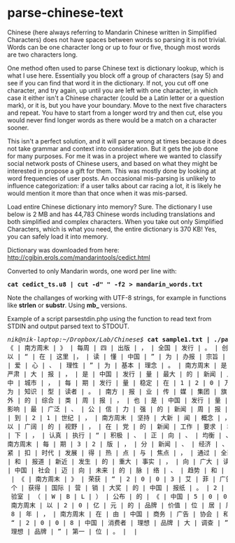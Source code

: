 # parse-chinese-text

Chinese (here always referring to Mandarin Chinese written in Simplified Characters) does not have spaces between words so parsing it is not trivial.  Words can be one character long or up to four or five, though most words are two characters long.

One method often used to parse Chinese text is dictionary lookup, which is what I use here.  Essentially you block off a group of characters (say 5) and see if you can find that word it in the dictionary.  If not, you cut off one character, and try again, up until you are left with one character, in which case it either isn't a Chinese character (could be a Latin letter or a question mark), or it is, but you have your boundary.  Move to the next five characters and repeat.  You have to start from a longer word try and then cut, else you would never find longer words as there would be a match on a character sooner.

This isn't a perfect solution, and it will parse wrong at times because it does not take grammar and context into consideration.  But it gets the job done for many purposes.  For me it was in a project where we wanted to classify social network posts of Chinese users, and based on what they might be interested in propose a gift for them.  This was mostly done by looking at word frequencies of user posts.  An occasional mis-parsing is unlikely to influence categorization: if a user talks about car racing a lot, it is likely he would mention it more than that once when it was mis-parsed.

Load entire Chinese dictionary into memory?  Sure.  The dictionary I use below is 2 MB and has 44,783 Chinese words including translations and both simplified and complex characters.  When you take out only Simplified Characters, which is what you need, the entire dictionary is 370 KB!  Yes, you can safely load it into memory.

Dictionary was downloaded from here: http://cgibin.erols.com/mandarintools/cedict.html

Converted to only Mandarin words, one word per line with:
<pre><b>cat cedict_ts.u8 | cut -d" " -f2 > mandarin_words.txt</b></pre>

Note the challanges of working with UTF-8 strings, for example in functions like <b>strlen</b> or <b>substr</b>.  Using <b>mb_</b> versions.

Example of a script parsestdin.php using the function to read text from STDIN and output parsed text to STDOUT.

<pre>
<i>nik@nik-laptop:~/Dropbox/Lab/Chinese$</i> <b>cat sample1.txt | ./parsestdin.php</b>
《 | 南方周末 | 》 | 每周 | 四 | 出版 | ， | 全国 | 发行 | 。 | 创办 | 于 | 1 | 9 | 8 | 4 | 年 | ， | 
以 | “ | 在 | 这里 |， | 读 | 懂 | 中国 | ” | 为 | 办报 | 宗旨 | ， | 以 | “ | 正义 | 、 | 良 | 知 | 、
| 爱 | 心 | 、 | 理性 | ” | 为 | 基本 | 理念 | 。 | 南方周末 | 是 | 中国 | 深 | 具 | 公 | 信 | 力 | 的 |
严肃 | 大 | 报 | ， | 是 | 中国 | 发行 | 量 | 最大 | 的 | 新闻 | 周 | 报 | ， | 覆盖 | 全国 | 各 | 大 |
中 | 城市 | ， | 每 | 期 | 发行 | 量 | 稳定 | 在 | 1 | 2 | 0 | 万 | 份 | 以上 | ， | 核心 | 读者 | 群 |
为 | 知识 | 型 | 读者 | 。 | 南方 | 报 | 业 | 传 | 媒 | 集团 | 旗 | 下 | 一 | 份 | 享 | 誉 | 海 | 内 | 
外 | 的 | 综合 | 类 | 周 | 报 | ， | 也 | 是 | 中国 | 发行 | 量 | 最大 | 、 | 传 | 阅 | 率 | 高 | 、 | 
影响 | 最 | 广泛 | 、 | 公 | 信 | 力 | 强 | 的 | 新闻 | 周 | 报 | 。 | 从 | 2 | 0 | 世纪 | 9 | 0 | 年代 
| 到 | 2 | 1 | 世纪 | ， | 南方周末 | 坚持 | 大新 | 闻 | 概念 | ， | 站 | 在 | 时代 | 的 | 高度 | ， | 
以 | 广阔 | 的 | 视野 | ， | 在 | 党 | 的 | 新闻 | 工作 | 要求 | 和 | 马克思主义 | 新闻 | 观 | 的 | 指导 
| 下 | ， | 认真 | 执行 | “ | 积极 | 、 | 正 | 向 | 、 | 均衡 | 、 | 稳健 | ” | 的 | 编辑 | 方针 | 。 | 
南方周末 | 每 | 期 | 3 | 2 | 版 | ， | 分 | 新闻 | 、 | 经济 | 、 | 文化 | 三 | 大 | 板块 | ， | 内容 | 
紧 | 扣 | 时代 | 发展 | 得 | 热 | 点 | 与 | 焦点 | ， | 通过 | 全面 | 、 | 深入 | 、 | 生动 | 地 | 反映 
| 和 | 报道 | 新近 | 发生 | 的 | 重大 | 事实 | ， | 向 | 广大 | 读者 | 提供 | 更 | 完整 | 、 | 真实 | 的
| 中国 | 社会 | 迈 | 向 | 未来 | 的 | 脉 | 络 | 、 | 趋势 | 和 | 图 | 景 | 。 | 
 | 《 | 南方周末 | 》 | 荣获 | “ | 2 | 0 | 0 | 3 | 艾 | 菲 | 广告 | 实 | 效 | 奖 | ” | ， | 是 | 第一 | 
 个 | 获得 | 国际 | 营 | 销 | 大奖 | 的 | 中国 | 报纸 | 。 | 2 | 0 | 0 | 6 | 年 | ， | 世界 | 品牌 | 实
 验室 | （ | W | B | L | ） | 公布 | 的 | 《 | 中国 | 5 | 0 | 0 | 最 | 具 | 价值 | 品牌 | 》 | 中 | ， | 
 南方周末 | 以 | 2 | 0 | 亿 | 元 | 的 | 品牌 | 价值 | 位 | 居 | 周 | 报 | 第一 | 名 | 。 | 2 | 0 | 0 | 
 8 | 年 | ， | 南方周末 | 在 | 由 | 中国 | 商务 | 广告 | 协会 | 和 | 中国 | 传 | 媒 | 大学 | 主办 | 的 | 
 “ | 2 | 0 | 0 | 8 | 中国 | 消费者 | 理想 | 品牌 | 大 | 调查 | ” | 中 | ， | 位 | 列 | 报纸 | 类 | “ | 
 理想 | 品牌 | ” | 第一 | 位 | 。 |  | 
</pre>
